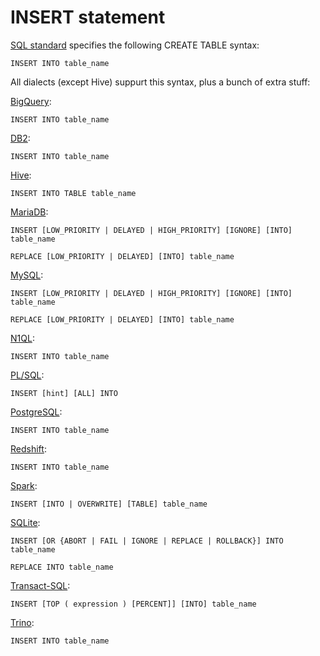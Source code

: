 # INSERT statement

[SQL standard][] specifies the following CREATE TABLE syntax:

    INSERT INTO table_name

All dialects (except Hive) suppurt this syntax, plus a bunch of extra stuff:

[BigQuery][]:

    INSERT INTO table_name

[DB2][]:

    INSERT INTO table_name

[Hive][]:

    INSERT INTO TABLE table_name

[MariaDB][]:

    INSERT [LOW_PRIORITY | DELAYED | HIGH_PRIORITY] [IGNORE] [INTO] table_name

    REPLACE [LOW_PRIORITY | DELAYED] [INTO] table_name

[MySQL][]:

    INSERT [LOW_PRIORITY | DELAYED | HIGH_PRIORITY] [IGNORE] [INTO] table_name

    REPLACE [LOW_PRIORITY | DELAYED] [INTO] table_name

[N1QL][]:

    INSERT INTO table_name

[PL/SQL][]:

    INSERT [hint] [ALL] INTO

[PostgreSQL][]:

    INSERT INTO table_name

[Redshift][]:

    INSERT INTO table_name

[Spark][]:

    INSERT [INTO | OVERWRITE] [TABLE] table_name

[SQLite][]:

    INSERT [OR {ABORT | FAIL | IGNORE | REPLACE | ROLLBACK}] INTO table_name

    REPLACE INTO table_name

[Transact-SQL][]:

    INSERT [TOP ( expression ) [PERCENT]] [INTO] table_name

[Trino][]:

    INSERT INTO table_name

[sql standard]: https://jakewheat.github.io/sql-overview/sql-2008-foundation-grammar.html#insert-statement
[bigquery]: https://cloud.google.com/bigquery/docs/reference/standard-sql/dml-syntax#insert_statement
[db2]: https://www.ibm.com/docs/en/db2/9.7?topic=statements-insert
[hive]: https://cwiki.apache.org/confluence/display/Hive/LanguageManual+DML#LanguageManualDML-InsertingvaluesintotablesfromSQL
[mariadb]: https://mariadb.com/kb/en/insert/
[mysql]: https://dev.mysql.com/doc/refman/8.0/en/insert.html
[n1ql]: https://docs.couchbase.com/server/current/n1ql/n1ql-language-reference/insert.html
[pl/sql]: https://docs.oracle.com/en/database/oracle/oracle-database/19/sqlrf/INSERT.html
[postgresql]: https://www.postgresql.org/docs/current/sql-insert.html
[redshift]: https://docs.aws.amazon.com/redshift/latest/dg/r_INSERT_30.html
[spark]: https://spark.apache.org/docs/latest/sql-ref-syntax-dml-insert-table.html
[sqlite]: https://www.sqlite.org/lang_insert.html
[transact-sql]: https://docs.microsoft.com/en-us/sql/t-sql/statements/insert-transact-sql?view=sql-server-ver16
[trino]: https://trino.io/docs/current/sql/insert.html

